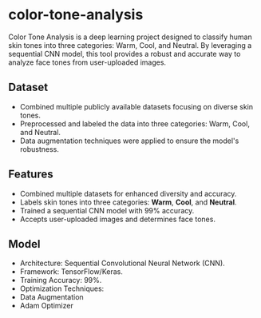 # color-tone-analysis
Color Tone Analysis is a deep learning project designed to classify human skin tones into three categories: Warm, Cool, and Neutral. By leveraging a sequential CNN model, this tool provides a robust and accurate way to analyze face tones from user-uploaded images.

## Dataset
- Combined multiple publicly available datasets focusing on diverse skin tones.
- Preprocessed and labeled the data into three categories: Warm, Cool, and Neutral.
- Data augmentation techniques were applied to ensure the model's robustness.

## Features  
- Combined multiple datasets for enhanced diversity and accuracy.  
- Labels skin tones into three categories: **Warm**, **Cool**, and **Neutral**.  
- Trained a sequential CNN model with 99% accuracy.  
- Accepts user-uploaded images and determines face tones.

## Model
- Architecture: Sequential Convolutional Neural Network (CNN).
- Framework: TensorFlow/Keras.
- Training Accuracy: 99%.
- Optimization Techniques:
- Data Augmentation
- Adam Optimizer
